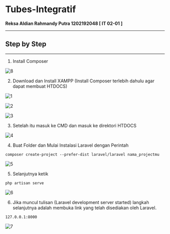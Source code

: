 # Tubes-Integratif

**Reksa Aldian Rahmandy Putra 1202192048 [  IT 02-01  ]**

-------

## Step by Step

------

1. Install Composer 
  
  ![8](https://user-images.githubusercontent.com/95138486/173070199-77a7ba25-6cc7-4038-9ddd-acd70d4be53d.PNG)

2. Download dan Install XAMPP (Install Composer terlebih dahulu agar dapat membuat HTDOCS)
  
![1](https://user-images.githubusercontent.com/95138486/173071765-1b0354cc-b385-4759-bea3-949945cd0083.PNG)

![2](https://user-images.githubusercontent.com/95138486/173071845-a040d3b9-49e5-4591-a200-e4c911b792e6.PNG)

![3](https://user-images.githubusercontent.com/95138486/173071882-d1fb12c1-a0c2-4cba-bff6-4ff2800ef535.PNG)

3. Setelah itu masuk ke CMD dan masuk ke direktori HTDOCS

![4](https://user-images.githubusercontent.com/95138486/173073121-e30e05dd-7d4f-4f50-9208-542116b0afc7.PNG)

4. Buat Folder dan Mulai Instalasi Laravel dengan Perintah 

```
composer create-project --prefer-dist laravel/laravel nama_projectmu
```

![5](https://user-images.githubusercontent.com/95138486/173073519-d80b876e-a3f3-437b-af0c-c8930fc087c8.PNG)

5. Selanjutnya ketik 

```
php artisan serve
```

![6](https://user-images.githubusercontent.com/95138486/173076913-721253bf-d407-45ce-8762-18629e9e81e5.PNG)

6. Jika muncul tulisan (Laravel development server started) langkah selanjutnya adalah membuka link yang telah disediakan oleh Laravel.

```
127.0.0.1:8000
```

![7](https://user-images.githubusercontent.com/95138486/173076427-3188539e-cec1-43a0-86c8-a9b4652fe557.PNG)


